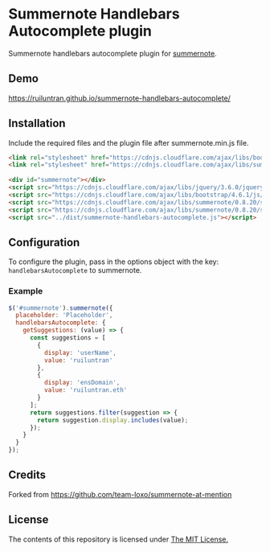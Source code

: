 # Summernote Handlebars Autocomplete plugin

Summernote handlebars autocomplete plugin for [summernote](https://github.com/summernote/summernote/).

## Demo

https://ruiluntran.github.io/summernote-handlebars-autocomplete/

## Installation

Include the required files and the plugin file after summernote.min.js file.

``` html
<link rel="stylesheet" href="https://cdnjs.cloudflare.com/ajax/libs/bootstrap/4.6.1/css/bootstrap.min.css"/>
<link rel="stylesheet" href="https://cdnjs.cloudflare.com/ajax/libs/summernote/0.8.20/summernote-bs4.min.css"/>
        
<div id="summernote"></div>
<script src="https://cdnjs.cloudflare.com/ajax/libs/jquery/3.6.0/jquery.min.js"></script>
<script src="https://cdnjs.cloudflare.com/ajax/libs/bootstrap/4.6.1/js/bootstrap.bundle.min.js"></script>
<script src="https://cdnjs.cloudflare.com/ajax/libs/summernote/0.8.20/summernote.min.js"></script>
<script src="https://cdnjs.cloudflare.com/ajax/libs/summernote/0.8.20/summernote-bs4.min.js"></script>
<script src="../dist/summernote-handlebars-autocomplete.js"></script>
```

## Configuration

To configure the plugin, pass in the options object with the key: `handlebarsAutocomplete` to summernote.


### Example

```javascript
$('#summernote').summernote({
  placeholder: 'Placeholder',
  handlebarsAutocomplete: {
    getSuggestions: (value) => {
      const suggestions = [
        {
          display: 'userName',
          value: 'ruiluntran'
        },
        {
          display: 'ensDomain',
          value: 'ruiluntran.eth'
        }
      ];
      return suggestions.filter(suggestion => {
        return suggestion.display.includes(value);
      });
    }
  }
});
```

## Credits

Forked from https://github.com/team-loxo/summernote-at-mention

## License

The contents of this repository is licensed under [The MIT License.](https://opensource.org/licenses/MIT)
